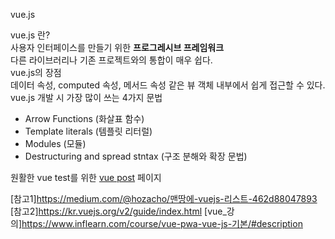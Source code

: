 vue.js

<div class="post-stitle">vue.js 란?</div>
<div class="title-desc">사용자 인터페이스를 만들기 위한 <strong>프로그레시브 프레임워크</strong><br>다른 라이브러리나 기존 프로젝트와의 통합이 매우 쉽다.</div>

<div class="post-stitle">vue.js의 장점</div>
<div class="title-desc">데이터 속성, computed 속성, 메서드 속성 같은 뷰 객체 내부에서 쉽게 접근할 수 있다.</div>

<div class="post-stitle">vue.js 개발 시 가장 많이 쓰는 4가지 문법</div>
<ul class="list">
    <li>Arrow Functions (화살표 함수)</li>
    <li>Template literals (템플릿 리터럴)</li>
    <li>Modules (모듈)</li>
    <li>Destructuring and spread stntax (구조 분해와 확장 문법)</li>
</ul>

<!-- <div class="post-stitle">vue instance</div>
<div class="title-desc">vue 객체를 생성할 때 <span class="bg-yl">data, template, el, methods, life cycle hook</span> 등의 인스턴스 옵션 속성을 포함한다.</div>

<div class="list-title">vue instance 라이프싸이클 초기화</div>
<ul class="list">
    <li>데이터 관찰</li>
    <li>템플릿 컴파일</li>
    <li>DOM에 객체 연결</li>
    <li>데이터 변경시 DOM 업데이트</li>
</ul>
<p class="code-dsec">인스턴스가 생성될 때, 초기화 자업 수행</p>
<div class="code-title">라이프싸이클 초기화 외에도 개발자가 의도하는 커스텀 로직</div>

``` ruby
    new Vue({
        data: {
            a:1
        },
        created function(){
            console.log("a is: " + this.a) # this = vm 
        }
    })
``` -->

원활한 vue test를 위한 <a href="https://kimina-v.github.io/html/vue-post.html" target="_blank" class="post-link">vue post</a> 페이지 


[참고1]https://medium.com/@hozacho/맨땅에-vuejs-리스트-462d88047893
[참고2]https://kr.vuejs.org/v2/guide/index.html
[vue_강의]https://www.inflearn.com/course/vue-pwa-vue-js-기본/#description


